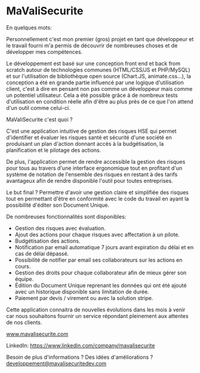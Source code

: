 # MaValiSecurite

En quelques mots:

Personnellement c'est mon premier (gros) projet en tant que développeur et le travail fourni m'a permis de découvrir de nombreuses choses et de développer mes compétences.

Le développement est basé sur une conception front end et back from scratch autour de technologies communes (HTML/CSS/JS et PHP/MySQL) et sur l'utilisation de bibliothèque open source (Chart.JS, animate.css...), la conception a été en grande partie influencé par une logique d'utilisation client, c'est à dire en pensant non pas comme un développeur mais comme un potentiel utilisateur. Cela a été possible grâce à de nombreux tests d'utilisation en condition réelle afin d'être au plus près de ce que l'on attend d'un outil comme celui-ci.

MaValiSecurite c'est quoi ?

C'est une application intuitive de gestion des risques HSE qui permet d'identifier et évaluer les risques santé et sécurité d'une société en produisant un plan d'action donnant accès à la budgétisation, la planification et le pilotage des actions.

De plus, l'application permet de rendre accessible la gestion des risques pour tous au travers d'une interface ergonomique tout en profitant d'un système de notation de l'ensemble des risques en restant à des tarifs avantageux afin de rendre disponible l'outil pour toutes entreprises.

Le but final ? Permettre d'avoir une gestion claire et simplifiée des risques tout en permettant d'être en conformité avec le code du travail en ayant la possibilité d'éditer son Document Unique.

De nombreuses fonctionnalités sont disponibles:
 - Gestion des risques avec évaluation.
 - Ajout des actions pour chaque risques avec affectation à un pilote.
 - Budgétisation des actions.
 - Notification par email automatique 7 jours avant expiration du délai et en cas de délai dépassé.
 - Possibilité de notifier par email ses collaborateurs sur les actions en cours.
 - Gestion des droits pour chaque collaborateur afin de mieux gérer son équipe.
 - Édition du Document Unique reprenant les données qui ont été ajouté avec un historique disponible sans limitation de durée.
 - Paiement par devis / virement ou avec la solution stripe.
 
Cette application connaitra de nouvelles évolutions dans les mois à venir car nous souhaitons fournir un service répondant pleinement aux attentes de nos clients.

www.mavalisecurite.com

LinkedIn: https://www.linkedin.com/company/mavalisecurite

Besoin de plus d'informations ? Des idées d'améliorations ?
developpement@mavalisecuritedev.com
